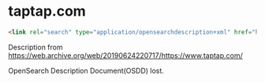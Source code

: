 # taptap.com
```html
<link rel="search" type="application/opensearchdescription+xml" href="https://www.taptap.com/opensearch.xml" title="TapTap">
```
Description from <https://web.archive.org/web/20190624220717/https://www.taptap.com/>

OpenSearch Description Document(OSDD) lost.

